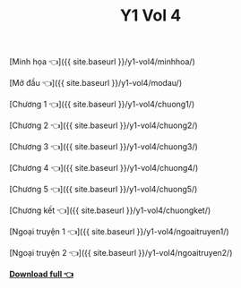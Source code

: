 ﻿---
layout: post
title: Y1 Vol 4
---

[Minh họa 👈]({{ site.baseurl }}/y1-vol4/minhhoa/)

[Mở đầu 👈]({{ site.baseurl }}/y1-vol4/modau/)

[Chương 1 👈]({{ site.baseurl }}/y1-vol4/chuong1/)

[Chương 2 👈]({{ site.baseurl }}/y1-vol4/chuong2/)

[Chương 3 👈]({{ site.baseurl }}/y1-vol4/chuong3/)

[Chương 4 👈]({{ site.baseurl }}/y1-vol4/chuong4/)

[Chương 5 👈]({{ site.baseurl }}/y1-vol4/chuong5/)

[Chương kết 👈]({{ site.baseurl }}/y1-vol4/chuongket/)

[Ngoại truyện 1 👈]({{ site.baseurl }}/y1-vol4/ngoaitruyen1/)

[Ngoại truyện 2 👈]({{ site.baseurl }}/y1-vol4/ngoaitruyen2/)



[**Download full 👈**](https://ll.rf.gd/Share/cote.ga/y1/vol4.docx)
